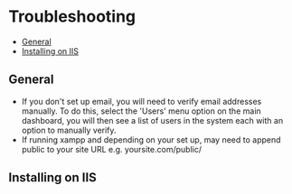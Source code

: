 Troubleshooting
===============

- [General](#general)
- [Installing on IIS](#iis)

## General

* If you don't set up email, you will need to verify email addresses manually. To do this, select the 'Users' menu option on the main dashboard, you will then see a list of users in the system each with an option to manually verify.
* If running xampp and depending on your set up, may need to append public to your site URL e.g. yoursite.com/public/

## Installing on IIS